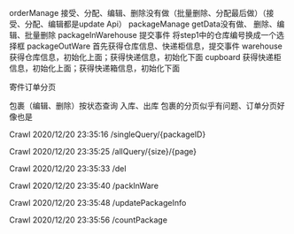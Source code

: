 orderManage 接受、分配、编辑、删除没有做（批量删除、分配最后做）（接受、分配、编辑都是update Api）
packageManage  getData没有做、 删除、编辑、批量删除
packageInWarehouse 提交事件  将step1中的仓库编号换成一个选择框
packageOutWare     首先获得仓库信息、快递柜信息，提交事件
warehouse      获得仓库信息，初始化上面；获得快递信息，初始化下面
cupboard      获得快递柜信息，初始化上面；获得快递箱信息，初始化下面




寄件订单分页


包裹（编辑、删除）按状态查询
入库、出库
包裹的分页似乎有问题、订单分页好像也是


Crawl 2020/12/20 23:35:16
/singleQuery/{packageID}

Crawl 2020/12/20 23:35:25
/allQuery/{size}/{page}

Crawl 2020/12/20 23:35:33
/del

Crawl 2020/12/20 23:35:40
/packInWare

Crawl 2020/12/20 23:35:48
/updatePackageInfo

Crawl 2020/12/20 23:35:56
/countPackage

